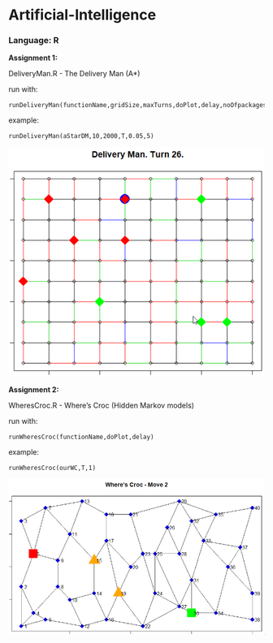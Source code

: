# Artificial-Intelligence #
### Language: R ###

**Assignment 1:**

DeliveryMan.R - The Delivery Man (A*)

run with:

	runDeliveryMan(functionName,gridSize,maxTurns,doPlot,delay,noOfpackages)

example:

	runDeliveryMan(aStarDM,10,2000,T,0.05,5)

![dm](https://github.com/JohanWindahl/Artificial-Intelligence/blob/master/dm.gif)


**Assignment 2:**

WheresCroc.R - Where’s Croc (Hidden Markov models)

run with:

	runWheresCroc(functionName,doPlot,delay)

example:

	runWheresCroc(ourWC,T,1)

![wc](https://github.com/JohanWindahl/Artificial-Intelligence/blob/master/wc.gif)
